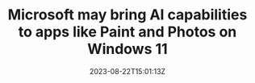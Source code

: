 ---
external: true
url: https://www.windowscentral.com/software-apps/windows-11/microsoft-may-bring-ai-capabilities-to-apps-like-paint-and-photos-on-windows-11
title: Microsoft may bring AI capabilities to apps like Paint and Photos on Windows 11
description: Microsoft has been toying with bringing AI capabilities to a handful of in-box Windows 11 apps, including Photos, Snipping Tool, and Paint.
date: 2023-08-22T15:01:13Z
icon: https://www.google.com/s2/favicons?domain=windowscentral.com&sz=32
source: Windows Central
---